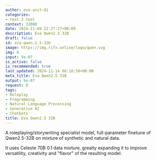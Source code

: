 ```yaml
---
author: eva-unit-01
categories:
- text 2 text
context: 32000
date: 2024-11-08 22:27:27+00:00
description: Eva Qwen2.5 32B
draft: false
id: eva-qwen-2.5-32b
image: https://img.rifx.online/logo/qwen.svg
img: 0
input: 5e-07
is_active: false
is_recommended: true
last_updated: 2024-11-14 08:18:50+00:00
meta_title: Eva Qwen2.5 32B
output: 5e-07
request: 0
tags:
- Roleplay
- Programming
- Natural Language Processing
- Generative AI
- Chatbots
title: Eva Qwen2.5 32B
---
```
















A roleplaying/storywriting specialist model, full-parameter finetune of Qwen2.5-32B on mixture of synthetic and natural data.

It uses Celeste 70B 0.1 data mixture, greatly expanding it to improve versatility, creativity and "flavor" of the resulting model.

